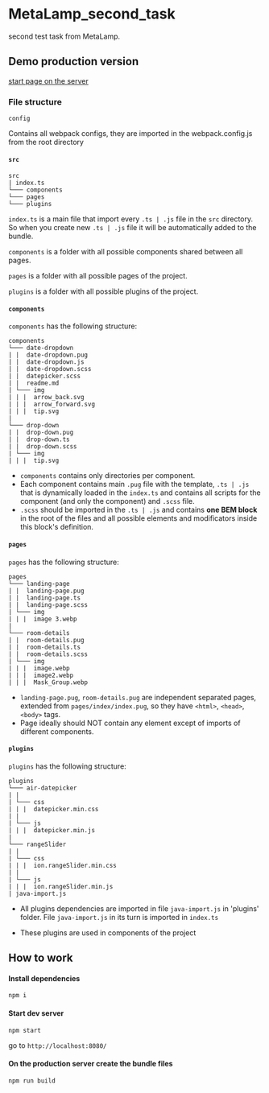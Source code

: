 # MetaLamp_second_task
second test task from MetaLamp.


## Demo production version
[start page on the server](https://thylacine.ru)

### File structure
```
config
```
Contains all webpack configs, they are imported in the webpack.config.js from the root directory

#### `src`
```
src
| index.ts
└─── components
└─── pages
└─── plugins
```
`index.ts` is a main file that import every `.ts | .js` file in the `src` directory. So when you create new `.ts | .js` file it will be automatically added to the bundle.

`components` is a folder with all possible components shared between all pages.

`pages` is a folder with all possible pages of the project.

`plugins` is a folder with all possible plugins of the project.


#### `components`
`components` has the following structure:
```
components
└─── date-dropdown
| |  date-dropdown.pug
| |  date-dropdown.js
| |  date-dropdown.scss
| |  datepicker.scss
| |  readme.md
| └─── img
| | |  arrow_back.svg
| | |  arrow_forward.svg
| | |  tip.svg
|
└─── drop-down
| |  drop-down.pug
| |  drop-down.ts
| |  drop-down.scss
| └─── img
| | |  tip.svg
```
* `components` contains only directories per component. 
* Each component contains main `.pug` file with the template, `.ts | .js` that is dynamically loaded in the `index.ts` and contains all scripts for the component (and only the component) and `.scss` file.
* `.scss` should be imported in the `.ts | .js` and contains **one BEM block** in the root of the files and all possible elements and modificators inside this block's definition.



#### `pages`
`pages` has the following structure:

```
pages
└─── landing-page
| |  landing-page.pug
| |  landing-page.ts
| |  landing-page.scss
| └─── img
| | |  image 3.webp
|
└─── room-details
| |  room-details.pug
| |  room-details.ts
| |  room-details.scss
| └─── img
| | |  image.webp
| | |  image2.webp
| | |  Mask_Group.webp
```

* `landing-page.pug`, `room-details.pug` are independent separated pages, extended from `pages/index/index.pug`, so they have `<html>`, `<head>`, `<body>` tags. 
* Page ideally should NOT contain any element except of imports of different components. 


#### `plugins`
`plugins` has the following structure:

```
plugins
└─── air-datepicker
| |  
| └─── css
| | |  datepicker.min.css
| |  
| └─── js
| | |  datepicker.min.js
|
└─── rangeSlider
| |  
| └─── css
| | |  ion.rangeSlider.min.css
| |  
| └─── js
| | |  ion.rangeSlider.min.js
| java-import.js
```

* All plugins dependencies are imported in file `java-import.js` in 'plugins' folder. File `java-import.js` in its turn is imported in `index.ts`

* These plugins are used in components of the project


## How to work
#### Install dependencies
```commandline
npm i
```

#### Start dev server
```commandline
npm start
```
go to `http://localhost:8080/`


#### On the production server create the bundle files
```commandline
npm run build
```